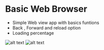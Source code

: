 # Basic Web Browser

- Simple Web view app with basics funtions
- Back , Forward and reload option
- Loading percentage

![alt text](https://github.com/Surajkrmkr/hacktoberfest_2021/blob/Flutter-Web-browser/flutter/web_browser/screenshots/1.jpg?raw=true)
![alt text](https://github.com/Surajkrmkr/hacktoberfest_2021/blob/Flutter-Web-browser/flutter/web_browser/screenshots/2.jpg?raw=true)